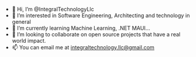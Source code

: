 - 👋 Hi, I’m @IntegralTechnologyLlc
- 👀 I’m interested in Software Engineering, Architecting and technology in general
- 🌱 I’m currently learning Machine Learning, .NET MAUI...
- 💞️ I’m looking to collaborate on open source projects that have a real world impact.
- 📫 You can email me at integraltechnology.llc@gmail.com

<!---
IntegralTechnologyLlc/IntegralTechnologyLlc is a ✨ special ✨ repository because its `README.md` (this file) appears on your GitHub profile.
You can click the Preview link to take a look at your changes.
--->
